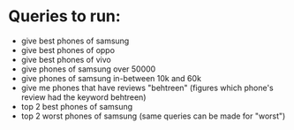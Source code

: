 # Queries to run:
- give best phones of samsung
- give best phones of oppo
- give best phones of vivo
- give phones of samsung over 50000
- give phones of samsung in-between 10k and 60k
- give me phones that have reviews "behtreen" (figures which phone's review had the keyword behtreen)
- top 2 best phones of samsung
- top 2 worst phones of samsung
(same queries can be made for "worst")
